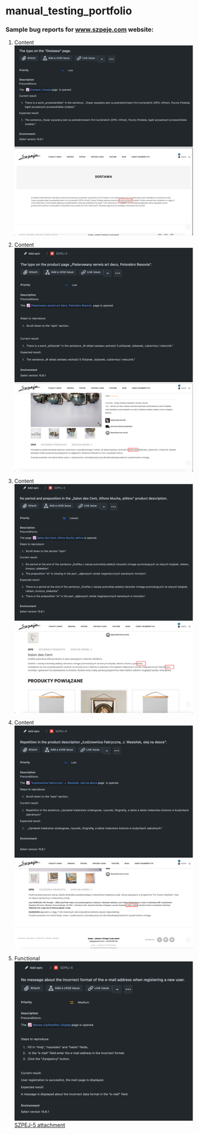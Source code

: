 # manual_testing_portfolio



### Sample bug reports for www.szpeje.com website:


1. Content
![First bug](SZPEJ-1.png)
![SZPEJ-1 attachment.png](https://github.com/spookTacularLDN43/manual_testing_portfolio/blob/7f72485c2db2650dafb76643b1040232daf79cf5/SZPEJ-1%20attachment.png)


2. Content
![Second bug](https://github.com/spookTacularLDN43/manual_testing_portfolio/blob/b114c8220ad464bcfdb38e45fcd5bb4f9beb45c4/SZPEJ-2.png)
![SZPEJ-2 attachment.png](https://github.com/spookTacularLDN43/manual_testing_portfolio/blob/7f72485c2db2650dafb76643b1040232daf79cf5/SZPEJ-2%20attachment.png)


3. Content
![Third bug](https://github.com/spookTacularLDN43/manual_testing_portfolio/blob/60290caeecc6eeaf0ab721804e3e559feb47d1f3/SZPEJ-3.png)
![SZPEJ-3 attachment.png](https://github.com/spookTacularLDN43/manual_testing_portfolio/blob/b6adda0b70cd6c800642b4520b201cefdcce1cf5/SZPEJ-3%20attachment.png)


4. Content
![Fourth bug](https://github.com/spookTacularLDN43/manual_testing_portfolio/blob/8442f595aab1b4f6a0afe4947e40fa45ba9d5cc1/SZPEJ-4.png)
![SZPEJ-4 attachment.png](https://github.com/spookTacularLDN43/manual_testing_portfolio/blob/04ffec49a2db2c236b4beefa8200149d9059f4ff/SZPEJ-4%20attachment.png)

5. Functional
![Fifth bug](https://github.com/spookTacularLDN43/manual_testing_portfolio/blob/81f1590f472bb0688dfd50ae1aee517163ec70bc/SZPEJ-5.png)
[SZPEJ-5 attachment](https://github.com/spookTacularLDN43/manual_testing_portfolio/blob/6ebd7cf0cc8403a1587c5d36fe90252225d78e1a/Screen%20rec-%20SZPEJ-5.mp4)




